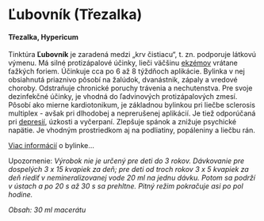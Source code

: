 Ľubovník (Třezalka)
===================

#### Třezalka, Hypericum

Tinktúra **Ľubovník** je zaradená medzi „krv čistiacu“, t. zn. podporuje látkovú
výmenu. Má silné protizápalové účinky, lieči väčšinu
[ekzémov](../diagnozy/ekzemy) vrátane ťažkých foriem. Účinkuje
cca po 6 až 8 týždňoch aplikácie. Bylinka v nej obsiahnutá priaznivo pôsobí na
žalúdok, dvanástnik, zápaly a vredové choroby. Odstraňuje chronické poruchy
trávenia a nechutenstva. Pre svoje dezinfekčné účinky, je vhodná do ľadvinových
protizápalových zmesí. Pôsobí ako mierne kardiotonikum, je základnou bylinkou
pri liečbe sclerosis multiplex - avšak pri dlhodobej a neprerušenej aplikácií.
Je tiež odporúčaná pri [depresií](../diagnozy/depresia),
úzkosti a vyčerpaní. Zlepšuje spánok a znižuje psychické napätie. Je vhodným
prostriedkom aj na podliatiny, popáleniny a liečbu rán.

[Viac informácií](../bylinky/lubovnik-bodkovany) o bylinke…

Upozornenie: *Výrobok nie je určený pre deti do 3 rokov. Dávkovanie pre
dospelých 3 x 15 kvapiek za deň; pre deti od troch rokov 3 x 5 kvapiek za deň
riediť v nemineralizovanej vode 20 ml na jednu dávku. Potom sa podrží v ústach a
po 20 s až 30 s sa prehltne. Pitný režim pokračuje asi po pol hodine.*

*Obsah: 30 ml macerátu*

